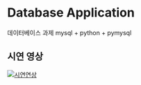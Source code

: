 # Database Application
데이터베이스 과제
mysql + python + pymysql

## 시연 영상 
[![시연연상](https://img.youtube.com/vi/Chn3TOrm2l4/0.jpg)](https://www.youtube.com/watch?v=Chn3TOrm2l4)
